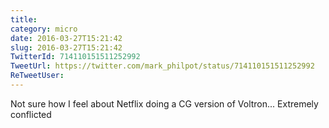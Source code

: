 ```yaml
---
title: 
category: micro
date: 2016-03-27T15:21:42
slug: 2016-03-27T15:21:42
TwitterId: 714110151511252992
TweetUrl: https://twitter.com/mark_philpot/status/714110151511252992
ReTweetUser: 
---
```


Not sure how I feel about Netflix doing a CG version of Voltron... Extremely conflicted